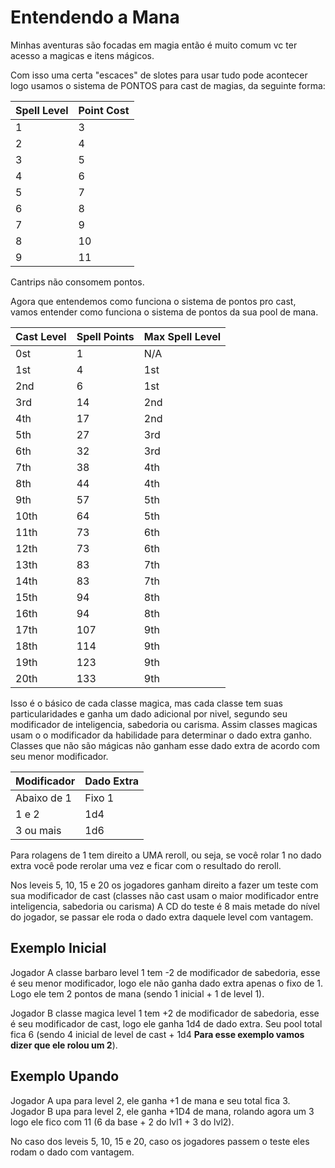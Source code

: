 # Entendendo a Mana

Minhas aventuras são focadas em magia então é muito comum vc ter acesso a magicas e itens mágicos.

Com isso uma certa "escaces" de slotes para usar tudo pode acontecer logo usamos o sistema de PONTOS para cast de magias, da seguinte forma:

| Spell Level | Point Cost |
|-------------|------------|
| 1           | 3          |
| 2           | 4          |
| 3           | 5          |
| 4           | 6          |
| 5           | 7          |
| 6           | 8          |
| 7           | 9          |
| 8           | 10         |
| 9           | 11         |

Cantrips não consomem pontos.

Agora que entendemos como funciona o sistema de pontos pro cast, vamos entender como funciona o sistema de pontos da sua pool de mana.

| Cast Level | Spell Points | Max Spell Level |
|------------|--------------|-----------------|
| 0st        | 1            | N/A             |
| 1st        | 4            | 1st             |
| 2nd        | 6            | 1st             |
| 3rd        | 14           | 2nd             |
| 4th        | 17           | 2nd             |
| 5th        | 27           | 3rd             |
| 6th        | 32           | 3rd             |
| 7th        | 38           | 4th             |
| 8th        | 44           | 4th             |
| 9th        | 57           | 5th             |
| 10th       | 64           | 5th             |
| 11th       | 73           | 6th             |
| 12th       | 73           | 6th             |
| 13th       | 83           | 7th             |
| 14th       | 83           | 7th             |
| 15th       | 94           | 8th             |
| 16th       | 94           | 8th             |
| 17th       | 107          | 9th             |
| 18th       | 114          | 9th             |
| 19th       | 123          | 9th             |
| 20th       | 133          | 9th             |

Isso é o básico de cada classe magica, mas cada classe tem suas particularidades e ganha um dado adicional por nivel, segundo seu modificador de inteligencia, sabedoria ou carisma.
Assim classes magicas usam o o modificador da habilidade para determinar o dado extra ganho.
Classes que não são mágicas não ganham esse dado extra de acordo com seu menor modificador.

| Modificador | Dado Extra |
|-------------|------------|
| Abaixo de 1 | Fixo 1     |
| 1 e 2       | 1d4        |
| 3 ou mais   | 1d6        |

Para rolagens de 1 tem direito a UMA reroll, ou seja, se você rolar 1 no dado extra você pode rerolar uma vez e ficar com o resultado do reroll.

Nos leveis 5, 10, 15 e 20 os jogadores ganham direito a fazer um teste com sua modificador de cast (classes não cast usam o maior modificador entre inteligencia, sabedoria ou carisma)
A CD do teste é 8 mais metade do nível do jogador, se passar ele roda o dado extra daquele level com vantagem.

## Exemplo Inicial

Jogador A classe barbaro level 1 tem -2 de modificador de sabedoria, esse é seu menor modificador, logo ele não ganha dado extra apenas o fixo de 1.
Logo ele tem 2 pontos de mana (sendo 1 inicial + 1 de level 1).

Jogador B classe magica level 1 tem +2 de modificador de sabedoria, esse é seu modificador de cast, logo ele ganha 1d4 de dado extra.
Seu pool total fica 6 (sendo 4 inicial de level de cast + 1d4 **Para esse exemplo vamos dizer que ele rolou um 2**).

## Exemplo Upando 

Jogador A upa para level 2, ele ganha +1 de mana e seu total fica 3.
Jogador B upa para level 2, ele ganha +1D4 de mana, rolando agora um 3 logo ele fico com 11 (6 da base + 2 do lvl1 + 3 do lvl2).

No caso dos leveis 5, 10, 15 e 20, caso os jogadores passem o teste eles rodam o dado com vantagem.